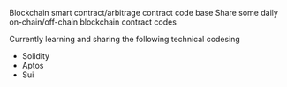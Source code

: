 Blockchain smart contract/arbitrage contract code base
Share some daily on-chain/off-chain blockchain contract codes

Currently learning and sharing the following technical codesing

- Solidity
- Aptos
- Sui


